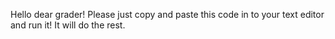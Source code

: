 Hello dear grader! Please just copy and paste this code in to your text editor and run it! It will do the rest.
